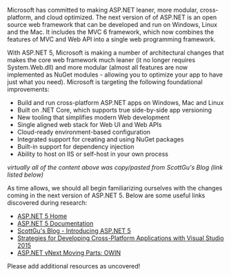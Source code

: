 Microsoft has committed to making ASP.NET leaner, more modular, cross-platform, and cloud optimized.  The next version of of ASP.NET is an open source web framework that can be developed and run on Windows, Linux and the Mac. It includes the MVC 6 framework, which now combines the features of MVC and Web API into a single web programming framework. 

With ASP.NET 5, Microsoft is making a number of architectural changes that makes the core web framework much leaner (it no longer requires System.Web.dll) and more modular (almost all features are now implemented as NuGet modules - allowing you to optimize your app to have just what you need).  Microsoft is targeting the following foundational improvements:

* Build and run cross-platform ASP.NET apps on Windows, Mac and Linux
* Built on .NET Core, which supports true side-by-side app versioning
* New tooling that simplifies modern Web development
* Single aligned web stack for Web UI and Web APIs
* Cloud-ready environment-based configuration
* Integrated support for creating and using NuGet packages
* Built-in support for dependency injection
* Ability to host on IIS or self-host in your own process

_virtually all of the content above was copy/pasted from ScottGu's Blog (link listed below)_

As time allows, we should all begin familiarizing ourselves with the changes coming in the next version of ASP.NET 5.  Below are some useful links discovered during research:

* [ASP.NET 5 Home](http://www.asp.net/vnext)
* [ASP.NET 5 Documentation](http://docs.asp.net/en/latest/)
* [ScottGu's Blog - Introducing ASP.NET 5](http://weblogs.asp.net/scottgu/introducing-asp-net-5)
* [Strategies for Developing Cross-Platform Applications with Visual Studio 2015](http://channel9.msdn.com/Events/Build/2015/2-627)
* [ASP.NET vNext Moving Parts: OWIN](http://whereslou.com/2014/06/10/asp-net-vnext-moving-parts-owin/)

Please add additional resources as uncovered!